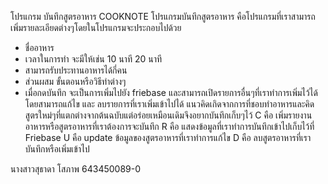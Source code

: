 โปรแกรม บันทึกสูตรอาหาร COOKNOTE
โปรแกรมบันทึกสูตรอาหาร คือโปรแกรมที่เราสามารถเพิ่มรายละเอียดต่างๆโดยในโปรแกรมจะประกอบไปด้วย 
- ชื่ออาหาร
- เวลาในการทำ จะมีให้เช่น 10 นาที 20 นาที  
- สามารถรับประทานอาหารได้กี่คน
- ส่วนผสม ขั้นตอนหรือวิธีทำต่างๆ
- เมื่อกดบันทึก
จะเป็นการเพิ่มไปยัง friebase และสามารถเปิดรายการอื่นๆที่เราทำการเพิ่มไว้ได้ โดยสามารถแก้ไข และ ลบรายการที่เราเพิ่มเข้าไปได้
แนวคิดเกิดจากการที่ชอบทำอาหารและคิดสูตรใหม่ๆที่แตกต่างจากต้นฉบับแต่อร่อยเหมือนเดิมจึงอยากบันทึกเก็บๆไว้
C คือ เพิ่มรายงานอาหารหรือสูตรอาหารที่เราต้องการจะบันทึก
R คือ แสดงข้อมูลที่เราทำการบันทึกเข้าไปเก็บไว้ที่ Friebase
U คือ update ข้อมูลของสูตรอาหารที่เราทำการแก้ไข
D คือ ลบสูตรอาหารที่เราบันทึกหรือเพิ่มเข้าไป

นางสาวสุธาดา โสภาพ 643450089-0 


